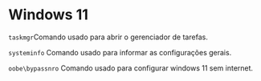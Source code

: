 # Windows 11 

`taskmgr`Comando usado para abrir o gerenciador de tarefas. 

`systeminfo` Comando usado para informar as configurações gerais. 

`oobe\bypassnro` Comando usado para configurar windows 11 sem internet. 
